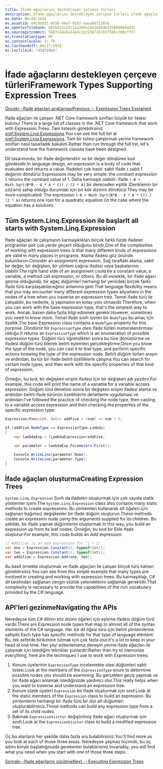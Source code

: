 ```yaml
---
title: İfade ağaçlarını destekleyen çerçeve türleri
description: İfade ağaçlarını destekleyen çerçeve türleri ifade ağaçları ve ifade ağacı API'leri ile çalışmaya yönelik teknikleri oluşturma hakkında bilgi edinin.
ms.date: 06/20/2016
ms.assetid: e9c85021-0d36-48af-91b7-aaaa66f22654
ms.openlocfilehash: 687b521c52c1ca380a12e18469b5f66000049d3c
ms.sourcegitcommit: 5bbfe34a9a14e4ccb22367e57b57585c208cf757
ms.translationtype: MT
ms.contentlocale: tr-TR
ms.lasthandoff: 09/17/2018
ms.locfileid: "45972565"
---
```

# <a name="framework-types-supporting-expression-trees"></a><span data-ttu-id="ba83f-103">İfade ağaçlarını destekleyen çerçeve türleri</span><span class="sxs-lookup"><span data-stu-id="ba83f-103">Framework Types Supporting Expression Trees</span></span>

[<span data-ttu-id="ba83f-104">Önceki--İfade ağaçları açıklaması</span><span class="sxs-lookup"><span data-stu-id="ba83f-104">Previous -- Expression Trees Explained</span></span>](expression-trees-explained.md)

<span data-ttu-id="ba83f-105">İfade ağaçları ile çalışan .NET Core framework sınıfları büyük bir listesi bulunur.</span><span class="sxs-lookup"><span data-stu-id="ba83f-105">There is a large list of classes in the .NET Core framework that work with Expression Trees.</span></span>
<span data-ttu-id="ba83f-106">Tam listesini görebilirsiniz <xref:System.Linq.Expressions>.</span><span class="sxs-lookup"><span data-stu-id="ba83f-106">You can see the full list at <xref:System.Linq.Expressions>.</span></span>
<span data-ttu-id="ba83f-107">Tam bir listesi çalıştırmak yerine framework sınıfları nasıl tasarladık bakalım.</span><span class="sxs-lookup"><span data-stu-id="ba83f-107">Rather than run through the full list, let's understand how the framework classes have been designed.</span></span>

<span data-ttu-id="ba83f-108">Dil tasarımında, bir ifade değerlendirir ve bir değer döndüren kod gövdesidir.</span><span class="sxs-lookup"><span data-stu-id="ba83f-108">In language design, an expression is a body of code that evaluates and returns a value.</span></span> <span data-ttu-id="ba83f-109">İfadeleri çok basit: sabit ifade `1` sabit 1 değerini döndürür.</span><span class="sxs-lookup"><span data-stu-id="ba83f-109">Expressions may be very simple: the constant expression `1` returns the constant value of 1.</span></span> <span data-ttu-id="ba83f-110">Daha karmaşık olabilir: ifade `(-B + Math.Sqrt(B*B - 4 * A * C)) / (2 * A)` bir dereceden eşitlik (Denklemin bir çözümü sahip olduğu durumda) için bir kök dizinini döndürür.</span><span class="sxs-lookup"><span data-stu-id="ba83f-110">They may be more complicated: The expression `(-B + Math.Sqrt(B*B - 4 * A * C)) / (2 * A)` returns one root for a quadratic equation (in the case where the equation has a solution).</span></span>  

## <a name="it-all-starts-with-systemlinqexpression"></a><span data-ttu-id="ba83f-111">Tüm System.Linq.Expression ile başlar</span><span class="sxs-lookup"><span data-stu-id="ba83f-111">It all starts with System.Linq.Expression</span></span>

<span data-ttu-id="ba83f-112">İfade ağaçları ile çalışmanın karmaşıklıkları birçok farklı türde ifadeler programlar pek çok yerde geçerli olduğunu biridir.</span><span class="sxs-lookup"><span data-stu-id="ba83f-112">One of the complexities of working with expression trees is that many different kinds of expressions are valid in many places in programs.</span></span> <span data-ttu-id="ba83f-113">Atama ifadesi göz önünde bulundurun.</span><span class="sxs-lookup"><span data-stu-id="ba83f-113">Consider an assignment expression.</span></span> <span data-ttu-id="ba83f-114">Sağ taraftaki atama, sabit bir değer, bir değişken, bir yöntem çağrısı ifadesi veya başkalarının olabilir.</span><span class="sxs-lookup"><span data-stu-id="ba83f-114">The right hand side of an assignment could be a constant value, a variable, a method call expression, or others.</span></span> <span data-ttu-id="ba83f-115">Bu dil esneklik, bir ifade ağacı gezme olduğunda, bir ağaç düğümleri herhangi bir yerindeki birçok farklı ifade türü karşılaşabileceğiniz anlamına gelir.</span><span class="sxs-lookup"><span data-stu-id="ba83f-115">That language flexibility means that you may encounter many different expression types anywhere in the nodes of a tree when you traverse an expression tree.</span></span> <span data-ttu-id="ba83f-116">Temel ifade türü ile çalışabilir, bu nedenle, iş yapmanın en kolay yolu olmasıdır.</span><span class="sxs-lookup"><span data-stu-id="ba83f-116">Therefore, when you can work with the base expression type, that's the simplest way to work.</span></span> <span data-ttu-id="ba83f-117">Ancak, bazen daha fazla bilgi edinmek gerekir.</span><span class="sxs-lookup"><span data-stu-id="ba83f-117">However, sometimes you need to know more.</span></span>
<span data-ttu-id="ba83f-118">Temel ifade sınıfı içeren bir `NodeType` bu amaç için özellik.</span><span class="sxs-lookup"><span data-stu-id="ba83f-118">The base Expression class contains a `NodeType` property for this purpose.</span></span>
<span data-ttu-id="ba83f-119">Döndürür bir `ExpressionType` olası ifade türleri numaralandırması olduğu.</span><span class="sxs-lookup"><span data-stu-id="ba83f-119">It returns an `ExpressionType` which is an enumeration of possible expression types.</span></span>
<span data-ttu-id="ba83f-120">Düğüm türü öğrendikten sonra bu türe dönüştürme ve ifadesi düğüm türü bilerek belirli eylemleri gerçekleştirme.</span><span class="sxs-lookup"><span data-stu-id="ba83f-120">Once you know the type of the node, you can cast it to that type, and perform specific actions knowing the type of the expression node.</span></span> <span data-ttu-id="ba83f-121">Belirli düğüm türleri arayın ve ardından, bu tür bir ifade belirli özelliklerle çalışma.</span><span class="sxs-lookup"><span data-stu-id="ba83f-121">You can search for certain node types, and then work with the specific properties of that kind of expression.</span></span>

<span data-ttu-id="ba83f-122">Örneğin, bu kod, bir değişken erişim ifadesi için bir değişken adı yazdırır.</span><span class="sxs-lookup"><span data-stu-id="ba83f-122">For example, this code will print the name of a variable for a variable access expression.</span></span> <span data-ttu-id="ba83f-123">Düğüm türü denetimi sonra bir değişken erişim ifadesi atama ve ardından belirli ifade türünün özelliklerini denetleme uygulaması ve ardından:</span><span class="sxs-lookup"><span data-stu-id="ba83f-123">I've followed the practice of checking the node type, then casting to a variable access expression and then checking the properties of the specific expression type:</span></span>

```csharp
Expression<Func<int, int>> addFive = (num) => num + 5;

if (addFive.NodeType == ExpressionType.Lambda)
{
    var lambdaExp = (LambdaExpression)addFive;

    var parameter = lambdaExp.Parameters.First();

    Console.WriteLine(parameter.Name);
    Console.WriteLine(parameter.Type);
}
```

## <a name="creating-expression-trees"></a><span data-ttu-id="ba83f-124">İfade ağaçları oluşturma</span><span class="sxs-lookup"><span data-stu-id="ba83f-124">Creating Expression Trees</span></span>

<span data-ttu-id="ba83f-125">`System.Linq.Expression` Sınıfı da ifadeleri oluşturmak için çok sayıda statik yöntemler içerir.</span><span class="sxs-lookup"><span data-stu-id="ba83f-125">The `System.Linq.Expression` class also contains many static methods to create expressions.</span></span> <span data-ttu-id="ba83f-126">Bu yöntemleri kullanarak alt öğeleri için sağlanan bağımsız değişkenler bir ifade düğüm oluşturun.</span><span class="sxs-lookup"><span data-stu-id="ba83f-126">These methods create an expression node using the arguments supplied for its children.</span></span> <span data-ttu-id="ba83f-127">Bu şekilde, bir ifade yaprak düğümlerini oluşturmak.</span><span class="sxs-lookup"><span data-stu-id="ba83f-127">In this way, you build an expression up from its leaf nodes.</span></span> <span data-ttu-id="ba83f-128">Örneğin, bu kod bir Ekle ifade oluşturur:</span><span class="sxs-lookup"><span data-stu-id="ba83f-128">For example, this code builds an Add expression:</span></span>

```csharp
// Addition is an add expression for "1 + 2"
var one = Expression.Constant(1, typeof(int));
var two = Expression.Constant(2, typeof(int));
var addition = Expression.Add(one, two);
```

<span data-ttu-id="ba83f-129">Bu basit örnekte oluşturmak ve ifade ağaçları ile çalışan birçok türü katılan görebilirsiniz.</span><span class="sxs-lookup"><span data-stu-id="ba83f-129">You can see from this simple example that many types are involved in creating and working with expression trees.</span></span> <span data-ttu-id="ba83f-130">Bu karmaşıklığı, C# dil tarafından sağlanan zengin sözlük yeteneklerini sağlamak gereklidir.</span><span class="sxs-lookup"><span data-stu-id="ba83f-130">That complexity is necessary to provide the capabilities of the rich vocabulary provided by the C# language.</span></span>

## <a name="navigating-the-apis"></a><span data-ttu-id="ba83f-131">API'leri gezinme</span><span class="sxs-lookup"><span data-stu-id="ba83f-131">Navigating the APIs</span></span>
<span data-ttu-id="ba83f-132">Neredeyse tüm C# dilinin söz dizimi öğeleri için eşleme ifadesi düğüm türü vardır.</span><span class="sxs-lookup"><span data-stu-id="ba83f-132">There are Expression node types that map to almost all of the syntax elements of the C# language.</span></span> <span data-ttu-id="ba83f-133">Her tür dil öğesi türü için belirli yöntemlerine sahiptir.</span><span class="sxs-lookup"><span data-stu-id="ba83f-133">Each type has specific methods for that type of language element.</span></span> <span data-ttu-id="ba83f-134">Bu, tek seferde birikimine tutmak için çok fazla olur.</span><span class="sxs-lookup"><span data-stu-id="ba83f-134">It's a lot to keep in your head at one time.</span></span> <span data-ttu-id="ba83f-135">Her şeyi ezberlemeniz deneyin yerine ifade ağaçları ile çalışmak için istediğim teknikler şunlardır:</span><span class="sxs-lookup"><span data-stu-id="ba83f-135">Rather than try to memorize everything, here are the techniques I use to work with Expression trees:</span></span>
1. <span data-ttu-id="ba83f-136">Konum üyelerinin `ExpressionType` incelemekte olası düğümleri sabit listesi.</span><span class="sxs-lookup"><span data-stu-id="ba83f-136">Look at the members of the `ExpressionType` enum to determine possible nodes you should be examining.</span></span> <span data-ttu-id="ba83f-137">Bu gerçekten geçiş yapmak ve bir ifade ağacı anlamak istediğinizde yardımcı olur.</span><span class="sxs-lookup"><span data-stu-id="ba83f-137">This really helps when you want to traverse and understand an expression tree.</span></span>
2. <span data-ttu-id="ba83f-138">Konum statik üyeleri `Expression` bir ifade oluşturmak için sınıf.</span><span class="sxs-lookup"><span data-stu-id="ba83f-138">Look at the static members of the `Expression` class to build an expression.</span></span> <span data-ttu-id="ba83f-139">Bu yöntemlerin herhangi bir ifade türü bir dizi alt düğümleri oluşturabilirsiniz.</span><span class="sxs-lookup"><span data-stu-id="ba83f-139">Those methods can build any expression type from a set of its child nodes.</span></span>
3. <span data-ttu-id="ba83f-140">Bakmak `ExpressionVisitor` değiştirilmiş ifade ağacı oluşturmak için sınıfı.</span><span class="sxs-lookup"><span data-stu-id="ba83f-140">Look at the `ExpressionVisitor` class to build a modified expression tree.</span></span>

<span data-ttu-id="ba83f-141">Üç bu alanların her şekilde daha fazla ara bulabilirsiniz.</span><span class="sxs-lookup"><span data-stu-id="ba83f-141">You'll find more as you look at each of those three areas.</span></span> <span data-ttu-id="ba83f-142">Neredeyse şaşmaz biçimde, bu üç adımı biriyle başlattığınızda gerekenler bulabilirsiniz.</span><span class="sxs-lookup"><span data-stu-id="ba83f-142">Invariably, you will find what you need when you start with one of those three steps.</span></span>
 
 [<span data-ttu-id="ba83f-143">Sonraki--İfade ağaçlarını yürütme</span><span class="sxs-lookup"><span data-stu-id="ba83f-143">Next -- Executing Expression Trees</span></span>](expression-trees-execution.md)
 
